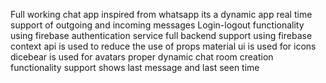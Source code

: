 Full working chat app inspired from whatsapp
its a dynamic app real time support of outgoing and incoming messages
Login-logout functionality using firebase authentication service
full backend support using firebase
context api is used to reduce the use of props
material ui is used for icons
dicebear is used for avatars
proper dynamic chat room creation functionality support
shows last message and last seen time
